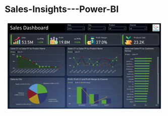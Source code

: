 # Sales-Insights---Power-BI

![App Screenshot](https://github.com/Samarth1410/Sales-Insights---Power-BI/blob/main/Sales%20Dashboard_page-0002.jpg)
